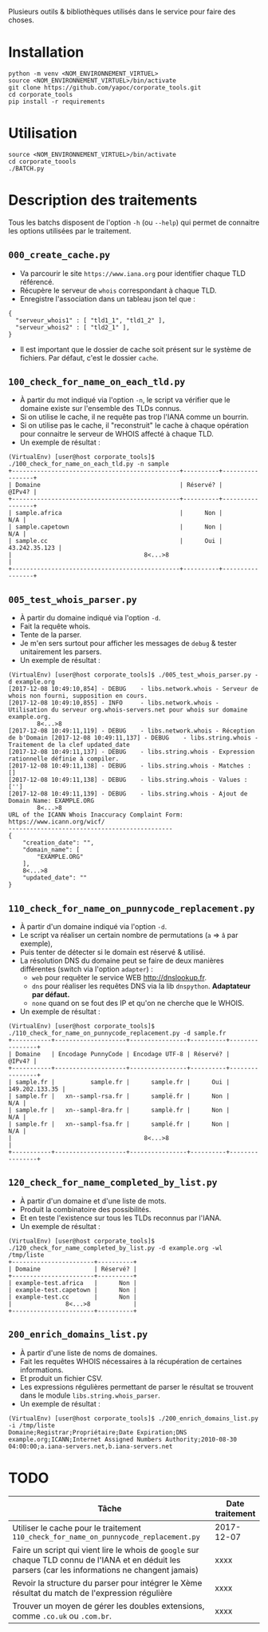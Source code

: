 Plusieurs outils & bibliothèques utilisés dans le service pour faire des choses.

# Installation
```
python -m venv <NOM_ENVIRONNEMENT_VIRTUEL>
source <NOM_ENVIRONNEMENT_VIRTUEL>/bin/activate
git clone https://github.com/yapoc/corporate_tools.git
cd corporate_tools
pip install -r requirements
```

# Utilisation
```
source <NOM_ENVIRONNEMENT_VIRTUEL>/bin/activate
cd corporate_toools
./BATCH.py
```

# Description des traitements
Tous les batchs disposent de l'option `-h` (ou `--help`) qui permet de connaitre les options utilisées par le traitement.

## `000_create_cache.py`
  * Va parcourir le site `https://www.iana.org` pour identifier chaque TLD référencé. 
  * Récupère le serveur de `whois` correspondant à  chaque TLD.
  * Enregistre l'association dans un tableau json tel que : 

```
{ 
  "serveur_whois1" : [ "tld1_1", "tld1_2" ],
  "serveur_whois2" : [ "tld2_1" ],
}
```
  * Il est important que le dossier de cache soit présent sur le système de fichiers. Par défaut, c'est le dossier `cache`.

## `100_check_for_name_on_each_tld.py`
  * À partir du mot indiqué via l'option `-n`, le script va vérifier que le domaine existe sur l'ensemble des TLDs connus.
  * Si on utilise le cache, il ne requête pas trop l'IANA comme un bourrin.
  * Si on utilise pas le cache, il "reconstruit" le cache à chaque opération pour connaitre le serveur de WHOIS affecté à chaque TLD.
  * Un exemple de résultat : 

```
(VirtualEnv) [user@host corporate_tools]$ ./100_check_for_name_on_each_tld.py -n sample
+-----------------------------------------------+----------+-----------------+
| Domaine                                       | Réservé? |          @IPv4? |
+-----------------------------------------------+----------+-----------------+
| sample.africa                                 |      Non |             N/A |
| sample.capetown                               |      Non |             N/A |
| sample.cc                                     |      Oui |   43.242.35.123 |
|                                     8<...>8                                |
+-----------------------------------------------+----------+-----------------+
```

## `005_test_whois_parser.py`
  * À partir du domaine indiqué via l'option `-d`.
  * Fait la requête whois.
  * Tente de la parser.
  * Je m'en sers surtout pour afficher les messages de `debug` & tester unitairement les parsers.
  * Un exemple de résultat : 

```
(VirtualEnv) [user@host corporate_tools]$ ./005_test_whois_parser.py -d example.org
[2017-12-08 10:49:10,854] - DEBUG    - libs.network.whois - Serveur de whois non fourni, supposition en cours.
[2017-12-08 10:49:10,855] - INFO     - libs.network.whois - Utilisation du serveur org.whois-servers.net pour whois sur domaine example.org.
        8<...>8
[2017-12-08 10:49:11,119] - DEBUG    - libs.network.whois - Réception de b'Domain [2017-12-08 10:49:11,137] - DEBUG    - libs.string.whois - Traitement de la clef updated_date
[2017-12-08 10:49:11,137] - DEBUG    - libs.string.whois - Expression rationnelle définie à compiler.
[2017-12-08 10:49:11,138] - DEBUG    - libs.string.whois - Matches : []
[2017-12-08 10:49:11,138] - DEBUG    - libs.string.whois - Values : ['']
[2017-12-08 10:49:11,139] - DEBUG    - libs.string.whois - Ajout de 
Domain Name: EXAMPLE.ORG
        8<...>8
URL of the ICANN Whois Inaccuracy Complaint Form: https://www.icann.org/wicf/
----------------------------------------------
{
    "creation_date": "",
    "domain_name": [
        "EXAMPLE.ORG"
    ],
    8<...>8
    "updated_date": ""
}
```

## `110_check_for_name_on_punnycode_replacement.py`
  * À partir d'un domaine indiqué via l'option `-d`.
  * Le script va réaliser un certain nombre de permutations (`a` => `â` par exemple), 
  * Puis tenter de détecter si le domain est réservé & utilisé.
  * La résolution DNS du domaine peut se faire de deux manières différentes (switch via l'option `adapter`) : 
    * `web` pour requêter le service WEB http://dnslookup.fr.
    * `dns` pour réaliser les requêtes DNS via la lib `dnspython`. **Adaptateur par défaut.**
    * `none` quand on se fout des IP et qu'on ne cherche que le WHOIS.
  * Un exemple de résultat : 

```
(VirtualEnv) [user@host corporate_tools]$ ./110_check_for_name_on_punnycode_replacement.py -d sample.fr   
+-----------+--------------------+----------------+----------+----------------+
| Domaine   | Encodage PunnyCode | Encodage UTF-8 | Réservé? |         @IPv4? |
+-----------+--------------------+----------------+----------+----------------+
| sample.fr |          sample.fr |      sample.fr |      Oui | 149.202.133.35 |
| sample.fr |   xn--sampl-rsa.fr |      samplë.fr |      Non |            N/A |
| sample.fr |   xn--sampl-8ra.fr |      samplè.fr |      Non |            N/A |
| sample.fr |   xn--sampl-fsa.fr |      samplé.fr |      Non |            N/A |
|                                     8<...>8                                 |
+-----------+--------------------+----------------+----------+----------------+
```

## `120_check_for_name_completed_by_list.py`
  * À partir d'un domaine et d'une liste de mots.
  * Produit la combinatoire des possibilités.
  * Et en teste l'existence sur tous les TLDs reconnus par l'IANA.
  * Un exemple de résultat : 

```
(VirtualEnv) [user@host corporate_tools]$ ./120_check_for_name_completed_by_list.py -d example.org -wl /tmp/liste
+-----------------------+----------+
| Domaine               | Réservé? |
+-----------------------+----------+
| example-test.africa   |      Non |
| example-test.capetown |      Non |
| example-test.cc       |      Non |
|               8<...>8            |
+-----------------------+----------+
```

## `200_enrich_domains_list.py`
  * À partir d'une liste de noms de domaines.
  * Fait les requêtes WHOIS nécessaires à la récupération de certaines informations.
  * Et produit un fichier CSV.
  * Les expressions régulières permettant de parser le résultat se trouvent dans le module `libs.string.whois_parser`.
  * Un exemple de résultat : 

```
(VirtualEnv) [user@host corporate_tools]$ ./200_enrich_domains_list.py -i /tmp/liste 
Domaine;Registrar;Propriétaire;Date Expiration;DNS
example.org;ICANN;Internet Assigned Numbers Authority;2010-08-30 04:00:00;a.iana-servers.net,b.iana-servers.net
```

# TODO 

| Tâche | Date traitement | 
|-------|-----------------|
| Utiliser le cache pour le traitement `110_check_for_name_on_punnycode_replacement.py` | 2017-12-07 |
| Faire un script qui vient lire le whois de `google` sur chaque TLD connu de l'IANA et en déduit les parsers (car les informations ne changent jamais) | xxxx |
| Revoir la structure du parser pour intégrer le Xème résultat du match de l'expression régulière | xxxx |
| Trouver un moyen de gérer les doubles extensions, comme `.co.uk` ou `.com.br`. | xxxx |
